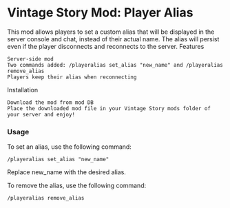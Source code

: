 # Vintage Story Mod: Player Alias

This mod allows players to set a custom alias that will be displayed in the server console and chat, instead of their actual name. The alias will persist even if the player disconnects and reconnects to the server.
Features

    Server-side mod
    Two commands added: /playeralias set_alias "new_name" and /playeralias remove_alias
    Players keep their alias when reconnecting

Installation

    Download the mod from mod DB
    Place the downloaded mod file in your Vintage Story mods folder of your server and enjoy!

### Usage

To set an alias, use the following command:

```Command
/playeralias set_alias "new_name"
```

Replace new_name with the desired alias.

To remove the alias, use the following command:

```Command
/playeralias remove_alias
```
